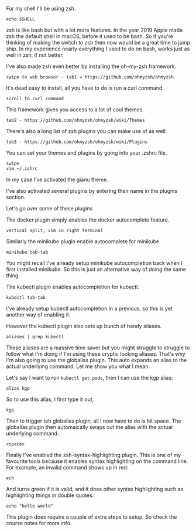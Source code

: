 
For my shell I'll be using zsh.

```
echo $SHELL
```

zsh is like bash but with a lot more features. In the year 2019 Apple made zsh the default shell in macOS, before it used to be bash. So if you're thinking of making the switch to zsh then now would be a great time to jump ship. In my experience nearly everything I used to do on bash, works just as well in zsh, if not better.

I've also made zsh even better by installing the oh-my-zsh framework.

```
swipe to web browser - tab1 = https://github.com/ohmyzsh/ohmyzsh
```

It's dead easy to install, all you have to do is run a curl command.

```
scroll to curl command
```



This framework gives you access to a lot of cool themes.

```
tab2 - https://github.com/ohmyzsh/ohmyzsh/wiki/Themes
```


There's also a long list of zsh plugins you can make use of as well:

```
tab3 - https://github.com/ohmyzsh/ohmyzsh/wiki/Plugins
```

You can set your themes and plugins by going into your .zshrc file.


```
swipe
vim ~/.zshrc
```


In my case I've activated the gianu theme.


I've also activated several plugins by entering their name in the plugins section.

Let's go over some of these plugins

The docker plugin simply enables the docker autocomplete feature.

````
vertical split, vim in right terminal
````

Similarly the minikube plugin enable autocomplete for minikube.

```
minikube tab-tab
```

You might recall I've already setup minikube autocompletion back when I first installed minikube. So this is just an alternative way of doing the same thing.


The kubectl plugin enables autocompletion for kubectl.


```
kubectl tab-tab
```

I've already setup kubectl autocompletion in a previous, so this is yet another way of enabling it.


However the kubectl plugin also sets up bunch of handy aliases.

```
aliases | grep kubectl
```


These aliases are a massive time saver but you might struggle to struggle to follow what I'm doing if I'm using these cryptic looking aliases. That's why I'm also going to use the globalias plugin. This auto expands an alias to the actual underlying command. Let me show you what I mean.



Let's say I want to run `kubectl get pods`, then I can use the kgp alias:

```
alias kgp
```

So to use this alias, I first type it out,


```
kgp
```

Then to trigger teh globalias plugin, all I now have to do is hit space. The globalias plugin then automaically swaps out the alias with the actual underlying command.



```
<space>
```

Finally I've enabled the zsh-syntax-highlighting plugin. This is one of my favourite tools because it enables syntax highlighting on the command line. For example, an invalid command shows up in red:


```
ech
```

And turns green if it is valid, and it does other syntax highlighting such as highlighting things in double quotes:

```
echo "hello world"
```

This plugin does require a couple of extra steps to setup. So check the course notes for more info.